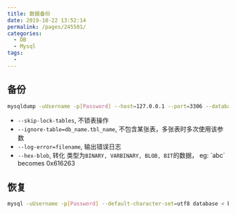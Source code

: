 ```yaml
---
title: 数据备份
date: 2019-10-22 13:52:14
permalink: /pages/245501/
categories: 
  - DB
  - Mysql
tags: 
  - 
---
```


## 备份
```sh
mysqldump -uUsername -p[Password] --host=127.0.0.1 --port=3306 --databases database [table1 table2 ...] > backup.sql
```
- `--skip-lock-tables`, 不锁表操作
- `--ignore-table=db_name.tbl_name`, 不包含某张表，多张表时多次使用该参数
- `--log-error=filename`, 输出错误日志
- `--hex-blob`, 转化 类型为`BINARY, VARBINARY, BLOB, BIT`的数据， eg: ´abc´ becomes 0x616263

## 恢复
```sh
mysql -uUsername -p[Password] --default-character-set=utf8 database < backup.sql
```